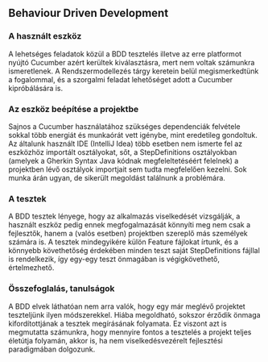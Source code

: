 ## Behaviour Driven Development

### A használt eszköz
A lehetséges feladatok közül a BDD tesztelés illetve az erre platformot nyújtó Cucumber azért kerültek kiválasztásra, mert nem voltak számunkra ismeretlenek. A Rendszermodellezés tárgy keretein belül megismerkedtünk a fogalommal, és a szorgalmi feladat lehetőséget adott a Cucumber kipróbálására is.

### Az eszköz beépítése a projektbe
Sajnos a Cucumber használatához szükséges dependenciák felvétele sokkal több energiát és munkaórát vett igénybe, mint eredetileg gondoltuk. Az általunk használt IDE (IntelliJ Idea) több esetben nem ismerte fel az eszközhöz importált osztályokat, sőt, a StepDefinitions osztályokban (amelyek a Gherkin Syntax Java kódnak megfeleltetéséért felelnek) a projektben lévő osztályok importjait sem tudta megfelelően kezelni.
Sok munka árán ugyan, de sikerült megoldást találnunk a problémára.

### A tesztek
A BDD tesztek lényege, hogy az alkalmazás viselkedését vizsgálják, a használt eszköz pedig ennek megfogalmazását könnyíti meg nem csak a fejlesztők, hanem a (valós esetben) projektben szereplő más személyek számára is. A tesztek mindegyikére külön Feature fájlokat írtunk, és a könnyebb követhetőség érdekében minden teszt saját StepDefinitions fájllal is rendelkezik, így egy-egy teszt önmagában is végigkövethető, értelmezhető.

### Összefoglalás, tanulságok
A BDD elvek láthatóan nem arra valók, hogy egy már meglévő projektet teszteljünk ilyen módszerekkel. Hiába megoldható, sokszor érződik önmaga kifordítottjának a tesztek megírásának folyamata. Ez viszont azt is megmutatta számunkra, hogy mennyire fontos a tesztelés a projekt teljes életútja folyamán, akkor is, ha nem viselkedésvezérelt fejlesztési paradigmában dolgozunk.